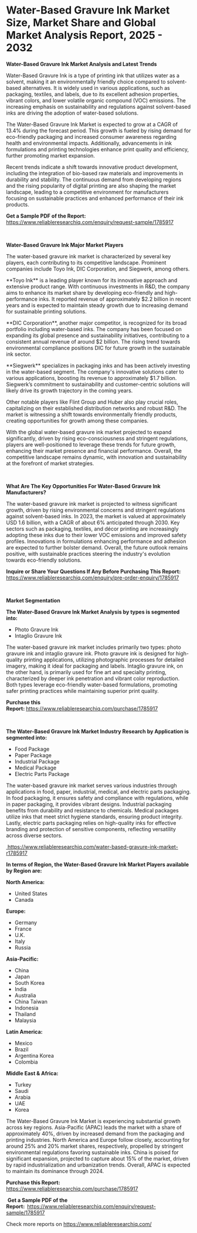 <p><h1>Water-Based Gravure Ink Market Size, Market Share and Global Market Analysis Report, 2025 - 2032</h1></p><p><strong>Water-Based Gravure Ink Market Analysis and Latest Trends</strong></p>
<p><p>Water-Based Gravure Ink is a type of printing ink that utilizes water as a solvent, making it an environmentally friendly choice compared to solvent-based alternatives. It is widely used in various applications, such as packaging, textiles, and labels, due to its excellent adhesion properties, vibrant colors, and lower volatile organic compound (VOC) emissions. The increasing emphasis on sustainability and regulations against solvent-based inks are driving the adoption of water-based solutions.</p><p>The Water-Based Gravure Ink Market is expected to grow at a CAGR of 13.4% during the forecast period. This growth is fueled by rising demand for eco-friendly packaging and increased consumer awareness regarding health and environmental impacts. Additionally, advancements in ink formulations and printing technologies enhance print quality and efficiency, further promoting market expansion.</p><p>Recent trends indicate a shift towards innovative product development, including the integration of bio-based raw materials and improvements in durability and stability. The continuous demand from developing regions and the rising popularity of digital printing are also shaping the market landscape, leading to a competitive environment for manufacturers focusing on sustainable practices and enhanced performance of their ink products.</p></p>
<p><strong>Get a Sample PDF of the Report:&nbsp;</strong> <a href="https://www.reliableresearchiq.com/enquiry/request-sample/1785917?utm_campaign=3441&utm_medium=2&utm_source=Github&utm_content=ia&utm_term=25032025&utm_id=water-based-gravure-ink">https://www.reliableresearchiq.com/enquiry/request-sample/1785917</a></p>
<p>&nbsp;</p>
<p><strong>Water-Based Gravure Ink Major Market Players</strong></p>
<p><p>The water-based gravure ink market is characterized by several key players, each contributing to its competitive landscape. Prominent companies include Toyo Ink, DIC Corporation, and Siegwerk, among others.</p><p>**Toyo Ink** is a leading player known for its innovative approach and extensive product range. With continuous investments in R&D, the company aims to enhance its market share by developing eco-friendly and high-performance inks. It reported revenue of approximately $2.2 billion in recent years and is expected to maintain steady growth due to increasing demand for sustainable printing solutions.</p><p>**DIC Corporation**, another major competitor, is recognized for its broad portfolio including water-based inks. The company has been focused on expanding its global presence and sustainability initiatives, contributing to a consistent annual revenue of around $2 billion. The rising trend towards environmental compliance positions DIC for future growth in the sustainable ink sector.</p><p>**Siegwerk** specializes in packaging inks and has been actively investing in the water-based segment. The company's innovative solutions cater to various applications, boosting its revenue to approximately $1.7 billion. Siegwerk’s commitment to sustainability and customer-centric solutions will likely drive its growth trajectory in the coming years.</p><p>Other notable players like Flint Group and Huber also play crucial roles, capitalizing on their established distribution networks and robust R&D. The market is witnessing a shift towards environmentally friendly products, creating opportunities for growth among these companies.</p><p>With the global water-based gravure ink market projected to expand significantly, driven by rising eco-consciousness and stringent regulations, players are well-positioned to leverage these trends for future growth, enhancing their market presence and financial performance. Overall, the competitive landscape remains dynamic, with innovation and sustainability at the forefront of market strategies.</p></p>
<p>&nbsp;</p>
<p><strong>What Are The Key Opportunities For Water-Based Gravure Ink Manufacturers?</strong></p>
<p><p>The water-based gravure ink market is projected to witness significant growth, driven by rising environmental concerns and stringent regulations against solvent-based inks. In 2023, the market is valued at approximately USD 1.6 billion, with a CAGR of about 6% anticipated through 2030. Key sectors such as packaging, textiles, and décor printing are increasingly adopting these inks due to their lower VOC emissions and improved safety profiles. Innovations in formulations enhancing performance and adhesion are expected to further bolster demand. Overall, the future outlook remains positive, with sustainable practices steering the industry's evolution towards eco-friendly solutions.</p></p>
<p><strong>Inquire or Share Your Questions If Any Before Purchasing This Report:</strong> <a href="https://www.reliableresearchiq.com/enquiry/pre-order-enquiry/1785917?utm_campaign=3441&utm_medium=2&utm_source=Github&utm_content=ia&utm_term=25032025&utm_id=water-based-gravure-ink">https://www.reliableresearchiq.com/enquiry/pre-order-enquiry/1785917</a></p>
<p>&nbsp;</p>
<p><strong>Market Segmentation</strong></p>
<p><strong>The Water-Based Gravure Ink Market Analysis by types is segmented into:</strong></p>
<p><ul><li>Photo Gravure Ink</li><li>Intaglio Gravure Ink</li></ul></p>
<p><p>The water-based gravure ink market includes primarily two types: photo gravure ink and intaglio gravure ink. Photo gravure ink is designed for high-quality printing applications, utilizing photographic processes for detailed imagery, making it ideal for packaging and labels. Intaglio gravure ink, on the other hand, is primarily used for fine art and specialty printing, characterized by deeper ink penetration and vibrant color reproduction. Both types leverage eco-friendly water-based formulations, promoting safer printing practices while maintaining superior print quality.</p></p>
<p><strong>Purchase this Report:&nbsp;</strong><a href="https://www.reliableresearchiq.com/purchase/1785917?utm_campaign=3441&utm_medium=2&utm_source=Github&utm_content=ia&utm_term=25032025&utm_id=water-based-gravure-ink">https://www.reliableresearchiq.com/purchase/1785917</a></p>
<p>&nbsp;</p>
<p><strong>The Water-Based Gravure Ink Market Industry Research by Application is segmented into:</strong></p>
<p><ul><li>Food Package</li><li>Paper Package</li><li>Industrial Package</li><li>Medical Package</li><li>Electric Parts Package</li></ul></p>
<p><p>The water-based gravure ink market serves various industries through applications in food, paper, industrial, medical, and electric parts packaging. In food packaging, it ensures safety and compliance with regulations, while in paper packaging, it provides vibrant designs. Industrial packaging benefits from durability and resistance to chemicals. Medical packages utilize inks that meet strict hygiene standards, ensuring product integrity. Lastly, electric parts packaging relies on high-quality inks for effective branding and protection of sensitive components, reflecting versatility across diverse sectors.</p></p>
<p><a href="https://www.reliableresearchiq.com/water-based-gravure-ink-market-r1785917?utm_campaign=3441&utm_medium=2&utm_source=Github&utm_content=ia&utm_term=25032025&utm_id=water-based-gravure-ink">&nbsp;https://www.reliableresearchiq.com/water-based-gravure-ink-market-r1785917</a></p>
<p><strong>In terms of Region, the Water-Based Gravure Ink Market Players available by Region are:</strong></p>
<p>
    <p> <strong> North America: </strong>
        <ul>
            <li>United States</li>
            <li>Canada</li>
        </ul>
        </p> 
    <p> <strong> Europe: </strong>
        <ul>
            <li>Germany</li>
            <li>France</li>
            <li>U.K.</li>
            <li>Italy</li>
            <li>Russia</li>
        </ul>
        </p> 
    <p> <strong> Asia-Pacific: </strong>
        <ul>
            <li>China</li>
            <li>Japan</li>
            <li>South Korea</li>
            <li>India</li>
            <li>Australia</li>
            <li>China Taiwan</li>
            <li>Indonesia</li>
            <li>Thailand</li>
            <li>Malaysia</li>
        </ul>
        </p> 
    <p> <strong> Latin America: </strong>
        <ul>
            <li>Mexico</li>
            <li>Brazil</li>
            <li>Argentina Korea</li>
            <li>Colombia</li>
        </ul>
        </p> 
    <p> <strong> Middle East & Africa: </strong>
        <ul>
            <li>Turkey</li>
            <li>Saudi</li>
            <li>Arabia</li>
            <li>UAE</li>
            <li>Korea</li>
        </ul>
    </p>
    </p>
<p><p>The Water-Based Gravure Ink Market is experiencing substantial growth across key regions. Asia-Pacific (APAC) leads the market with a share of approximately 40%, driven by increased demand from the packaging and printing industries. North America and Europe follow closely, accounting for around 25% and 20% market shares, respectively, propelled by stringent environmental regulations favoring sustainable inks. China is poised for significant expansion, projected to capture about 15% of the market, driven by rapid industrialization and urbanization trends. Overall, APAC is expected to maintain its dominance through 2024.</p></p>
<p><strong>Purchase this Report: </strong><a href="https://www.reliableresearchiq.com/purchase/1785917?utm_campaign=3441&utm_medium=2&utm_source=Github&utm_content=ia&utm_term=25032025&utm_id=water-based-gravure-ink">https://www.reliableresearchiq.com/purchase/1785917</a></p>
<p>&nbsp;<strong>Get a Sample PDF of the Report:&nbsp;&nbsp;</strong><a href="https://www.reliableresearchiq.com/enquiry/request-sample/1785917?utm_campaign=3441&utm_medium=2&utm_source=Github&utm_content=ia&utm_term=25032025&utm_id=water-based-gravure-ink">https://www.reliableresearchiq.com/enquiry/request-sample/1785917</a></p>
<p><strong></strong></p>
<p>Check more reports on <a href="https://www.reliableresearchiq.com/?utm_campaign=3441&utm_medium=2&utm_source=Github&utm_content=ia&utm_term=25032025&utm_id=water-based-gravure-ink">https://www.reliableresearchiq.com/</a></p>